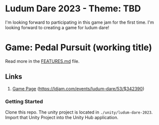 # Ludum Dare 2023 - Theme: TBD

I'm looking forward to participating in this game jam for the first time. I'm looking forward to creating a game for ludum dare!

# Game: Pedal Pursuit (working title)
Read more in the [FEATURES.md](./FEATURES.md) file.

## Links
1. [Game Page](https://ldjam.com/events/ludum-dare/53/$342390) (https://ldjam.com/events/ludum-dare/53/$342390)

### Getting Started
Clone this repo.
The unity project is located in `./unity/ludum-dare-2023`. Import that Unity Project into the Unity Hub application.
